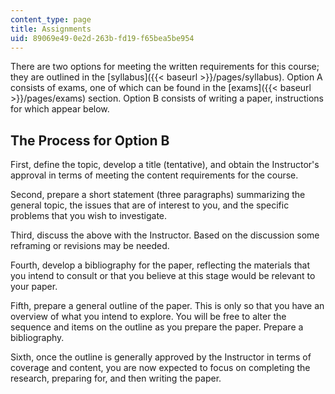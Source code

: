 ```yaml
---
content_type: page
title: Assignments
uid: 89069e49-0e2d-263b-fd19-f65bea5be954
---
```


There are two options for meeting the written requirements for this course; they are outlined in the [syllabus]({{< baseurl >}}/pages/syllabus). Option A consists of exams, one of which can be found in the [exams]({{< baseurl >}}/pages/exams) section. Option B consists of writing a paper, instructions for which appear below.

The Process for Option B
------------------------

First, define the topic, develop a title (tentative), and obtain the Instructor's approval in terms of meeting the content requirements for the course.

Second, prepare a short statement (three paragraphs) summarizing the general topic, the issues that are of interest to you, and the specific problems that you wish to investigate.

Third, discuss the above with the Instructor. Based on the discussion some reframing or revisions may be needed.

Fourth, develop a bibliography for the paper, reflecting the materials that you intend to consult or that you believe at this stage would be relevant to your paper.

Fifth, prepare a general outline of the paper. This is only so that you have an overview of what you intend to explore. You will be free to alter the sequence and items on the outline as you prepare the paper. Prepare a bibliography.

Sixth, once the outline is generally approved by the Instructor in terms of coverage and content, you are now expected to focus on completing the research, preparing for, and then writing the paper.